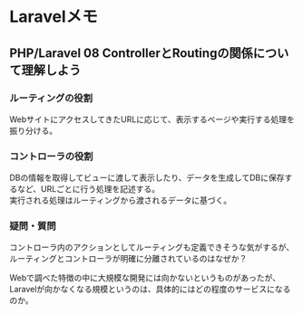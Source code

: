 # Laravelメモ
## PHP/Laravel 08 ControllerとRoutingの関係について理解しよう

### ルーティングの役割
WebサイトにアクセスしてきたURLに応じて、表示するページや実行する処理を振り分ける。

### コントローラの役割
DBの情報を取得してビューに渡して表示したり、データを生成してDBに保存するなど、URLごとに行う処理を記述する。  
実行される処理はルーティングから渡されるデータに基づく。

### 疑問・質問
コントローラ内のアクションとしてルーティングも定義できそうな気がするが、
ルーティングとコントローラが明確に分離されているのはなぜか？

Webで調べた特徴の中に大規模な開発には向かないというものがあったが、
Laravelが向かなくなる規模というのは、具体的にはどの程度のサービスになるのか。